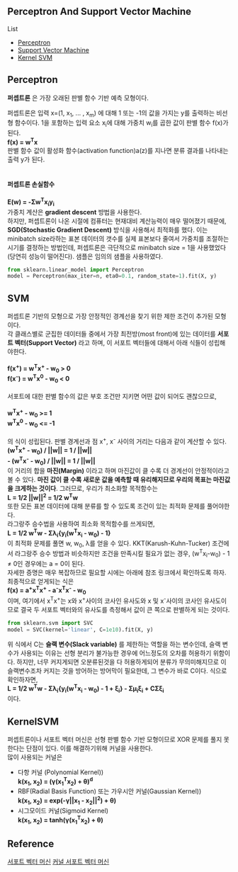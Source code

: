 ## Perceptron And Support Vector Machine

List
- [Perceptron](#perceptron)
- [Support Vector Machine](#svm)
- [Kernel SVM](#kernelsvm)

## Perceptron
**퍼셉트론** 은 가장 오래된 판별 함수 기반 예측 모형이다.<br>

퍼셉트론은 입력 x=(1, x<sub>1</sub>, ... , x<sub>m</sub>) 에 대해 1 또는 -1의 값을 가지는 y를 출력하는 비선형 함수이다. 1을 포함하는 입력 요소 x<sub>i</sub>에 대해 가중치 w<sub>i</sub>를 곱한 값이 판별 함수 f(x)가 된다.<br>
**f(x) = w<sup>T</sup>x**<br>
판별 함수 값이 활성화 함수(activation function)a(z)를 지나면 분류 결과를 나타내는 출력 y가 된다.<br>
<br>
#### 퍼셉트론 손실함수
**E(w) = -&Sigma;w<sup>T</sup>x<sub>i</sub>y<sub>i</sub>**<br>
가중치 계산은 **gradient descent** 방법을 사용한다.<br>
하지만, 퍼셉트론이 나온 시절에 컴퓨터는 현재대비 계산능력이 매우 떨어졌기 때문에, **SGD(Stochastic Gradient Descent)** 방식을 사용해서 최적화를 했다. 이는 minibatch size라하는 표본 데이터의 갯수를 실제 표본보다 줄여서 가중치를 조절하는 시기를 결정하는 방법인데, 퍼셉트론은 극단적으로 minibatch size = 1을 사용했었다(당연히 성능이 떨어진다). 샘플은 임의의 샘플을 사용하였다.
```python
from sklearn.linear_model import Perceptron
model = Perceptron(max_iter=n, eta0=0.1, random_state=1).fit(X, y)
```

## SVM
퍼셉트론 기반의 모형으로 가장 안정적인 경계선을 찾기 위한 제한 조건이 추가된 모형이다.<br>
각 클래스별로 군집한 데이터들 중에서 가장 최전방(most front)에 있는 데이터를 **서포트 벡터(Support Vector)** 라고 하며, 이 서포트 벡터들에 대해서 아래 식들이 성립해야한다.<br><br>
**f(x<sup>+</sup>) = w<sup>T</sup>x<sup>+</sup> - w<sub>0</sub> > 0** <br>
**f(x<sup>-</sup>) = w<sup>T</sup>x<sup>0</sup> - w<sub>0</sub> < 0** <br><br>
서포트에 대한 판별 함수의 값은 부호 조건만 지키면 어떤 값이 되어도 괜찮으므로, <br><br>
**w<sup>T</sup>x<sup>+</sup> - w<sub>0</sub> >= 1** <br>
**w<sup>T</sup>x<sup>0</sup> - w<sub>0</sub> <= -1**
<br><br>
의 식이 성립된다. 판별 경계선과 점 x<sup>+</sup>, x<sup>-</sup> 사이의 거리는 다음과 같이 계산할 수 있다.<br>
**(w<sup>T</sup>x<sup>+</sup> - w<sub>0</sub>) / ||w|| = 1 / ||w||**<br>
**- (w<sup>T</sup>x<sup>-</sup> - w<sub>0</sub>) / ||w|| = 1 / ||w||**<br>
이 거리의 합을 **마진(Margin)** 이라고 하며 마진값이 클 수록 더 경계선이 안정적이라고 볼 수 있다. **마진 값이 클 수록 새로운 값을 예측할 때 유리해지므로 우리의 목표는 마진값을 크게하는 것이다**. 그러므로, 우리가 최소화할 목적함수는<br>
**L = 1/2 ||w||<sup>2</sup> = 1/2 w<sup>T</sup>w**<br>
또한 모든 표본 데이터에 대해 분류를 할 수 있도록 조건이 있는 최적화 문제를 풀어야한다.<br>
라그랑주 승수법을 사용하여 최소화 목적함수를 쓰게되면,<br>
**L = 1/2 w<sup>T</sup>w - &Sigma;&lambda;<sub>i</sub>{y<sub>i</sub>(w<sup>T</sup>x<sub>i</sub> - w<sub>0</sub>) - 1}**<br>
이 최적화 문제를 풀면 w, w<sub>0</sub>, &lambda;를 얻을 수 있다. KKT(Karush-Kuhn-Tucker) 조건에서 라그랑주 승수 방법과 비슷하지만 조건을 만족시킬 필요가 없는 경우, (w<sup>T</sup>x<sub>i</sub>-w<sub>0</sub>) - 1 &ne; 0인 경우에는 a = 0이 된다.<br>
자세한 증명은 매우 복잡하므로 필요할 시에는 아래에 참조 링크에서 확인하도록 하자. 최종적으로 얻게되는 식은<br>
**f(x) = a<sup>+</sup>x<sup>T</sup>x<sup>+</sup> - a<sup>-</sup>x<sup>T</sup>x<sup>-</sup> - w<sub>0</sub>**<br>
이며, 여기에서 x<sup>T</sup>x<sup>+</sup>는 x와 x<sup>+</sup>사이의 코사인 유사도와 x 및 x<sup>-</sup>사이의 코사인 유사도이므로 결국 두 서포트 벡터와의 유사도를 측정해서 값이 큰 쪽으로 판별하게 되는 것이다.
```python
from sklearn.svm import SVC
model = SVC(kernel='linear', C=1e10).fit(X, y)
```
위 식에서 C는 **슬랙 변수(Slack variable)** 를 제한하는 역할을 하는 변수인데, 슬랙 변수가 사용되는 이유는 선형 분리가 불가능한 경우에 어느정도의 오차를 허용하기 위함이다. 하지만, 너무 커지게되면 오분류된것을 다 허용하게되어 분류가 무의미해지므로 이 슬랙변수조차 커지는 것을 방어하는 방어막이 필요한데, 그 변수가 바로 C이다. 식으로 확인하자면,<br>
**L = 1/2 w<sup>T</sup>w - &Sigma;&lambda;<sub>i</sub>{y<sub>i</sub>(w<sup>T</sup>x<sub>i</sub> - w<sub>0</sub>) - 1 + &xi;<sub>i</sub>} - &Sigma;&mu;<sub>i</sub>&xi;<sub>i</sub> + C&Sigma;&xi;<sub>i</sub>**<br>
이다.

## KernelSVM
퍼셉트론이나 서포트 벡터 머신은 선형 판별 함수 기반 모형이므로 XOR 문제를 풀지 못한다는 단점이 있다. 이를 해결하기위해 커널을 사용한다.<br>
많이 사용되는 커널은
- 다항 커널 (Polynomial Kernel))<br>
  **k(x<sub>1</sub>, x<sub>2</sub>) = (&gamma;(x<sub>1</sub><sup>T</sup>x<sub>2</sub>) + &theta;)<sup>d</sup>**
- RBF(Radial Basis Function) 또는 가우시안 커널(Gaussian Kernel))<br>
 **k(x<sub>1</sub>, x<sub>2</sub>) = exp(-&gamma;||x<sub>1</sub> - x<sub>2</sub>||<sup>2</sup>) + &theta;)**
- 시그모이드 커널(Sigmoid Kernel)<br>
 **k(x<sub>1</sub>, x<sub>2</sub>) = tanh(&gamma;(x<sub>1</sub><sup>T</sup>x<sub>2</sub>) + &theta;)**

## Reference
[서포트 벡터 머신](https://datascienceschool.net/view-notebook/6c6d450cb2ee49558856fd924b326e00/)
[커널 서포트 벡터 머신](https://datascienceschool.net/view-notebook/69278a5de79449019ad1f51a614ef87c/)

